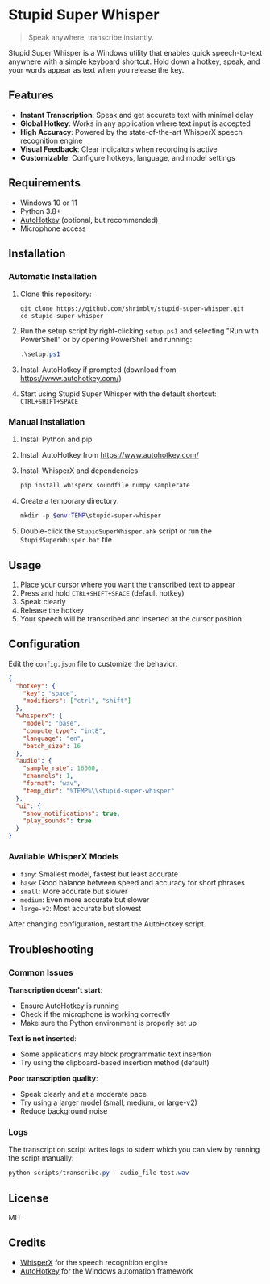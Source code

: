 # Stupid Super Whisper

> Speak anywhere, transcribe instantly.

Stupid Super Whisper is a Windows utility that enables quick speech-to-text anywhere with a simple keyboard shortcut. Hold down a hotkey, speak, and your words appear as text when you release the key.

## Features

- **Instant Transcription**: Speak and get accurate text with minimal delay
- **Global Hotkey**: Works in any application where text input is accepted
- **High Accuracy**: Powered by the state-of-the-art WhisperX speech recognition engine
- **Visual Feedback**: Clear indicators when recording is active
- **Customizable**: Configure hotkeys, language, and model settings

## Requirements

- Windows 10 or 11
- Python 3.8+
- [AutoHotkey](https://www.autohotkey.com/) (optional, but recommended)
- Microphone access

## Installation

### Automatic Installation

1. Clone this repository:
   ```
   git clone https://github.com/shrimbly/stupid-super-whisper.git
   cd stupid-super-whisper
   ```

2. Run the setup script by right-clicking `setup.ps1` and selecting "Run with PowerShell" or by opening PowerShell and running:
   ```powershell
   .\setup.ps1
   ```

3. Install AutoHotkey if prompted (download from https://www.autohotkey.com/)

4. Start using Stupid Super Whisper with the default shortcut: `CTRL+SHIFT+SPACE`

### Manual Installation

1. Install Python and pip
2. Install AutoHotkey from https://www.autohotkey.com/
3. Install WhisperX and dependencies:
   ```powershell
   pip install whisperx soundfile numpy samplerate
   ```

4. Create a temporary directory:
   ```powershell
   mkdir -p $env:TEMP\stupid-super-whisper
   ```

5. Double-click the `StupidSuperWhisper.ahk` script or run the `StupidSuperWhisper.bat` file

## Usage

1. Place your cursor where you want the transcribed text to appear
2. Press and hold `CTRL+SHIFT+SPACE` (default hotkey)
3. Speak clearly
4. Release the hotkey
5. Your speech will be transcribed and inserted at the cursor position

## Configuration

Edit the `config.json` file to customize the behavior:

```json
{
  "hotkey": {
    "key": "space",
    "modifiers": ["ctrl", "shift"]
  },
  "whisperx": {
    "model": "base",
    "compute_type": "int8",
    "language": "en",
    "batch_size": 16
  },
  "audio": {
    "sample_rate": 16000,
    "channels": 1,
    "format": "wav",
    "temp_dir": "%TEMP%\\stupid-super-whisper"
  },
  "ui": {
    "show_notifications": true,
    "play_sounds": true
  }
}
```

### Available WhisperX Models

- `tiny`: Smallest model, fastest but least accurate
- `base`: Good balance between speed and accuracy for short phrases
- `small`: More accurate but slower
- `medium`: Even more accurate but slower
- `large-v2`: Most accurate but slowest

After changing configuration, restart the AutoHotkey script.

## Troubleshooting

### Common Issues

**Transcription doesn't start**: 
- Ensure AutoHotkey is running
- Check if the microphone is working correctly
- Make sure the Python environment is properly set up

**Text is not inserted**:
- Some applications may block programmatic text insertion
- Try using the clipboard-based insertion method (default)

**Poor transcription quality**:
- Speak clearly and at a moderate pace
- Try using a larger model (small, medium, or large-v2)
- Reduce background noise

### Logs

The transcription script writes logs to stderr which you can view by running the script manually:

```powershell
python scripts/transcribe.py --audio_file test.wav
```

## License

MIT

## Credits

- [WhisperX](https://github.com/m-bain/whisperX) for the speech recognition engine
- [AutoHotkey](https://www.autohotkey.com/) for the Windows automation framework 
